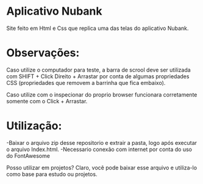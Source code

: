# Aplicativo Nubank
Site feito em Html e Css que replica uma das telas do aplicativo Nubank.

# Observações:
Caso utilize o computador para teste, a barra de scrool deve ser utilizada com SHIFT + Click Direito + Arrastar por conta de algumas propriedades CSS (propriedades que removem a barrinha que fica embaixo).

Caso utilize com o inspecionar do proprio browser funcionara corretamente somente com o Click + Arrastar.

# Utilização:
-Baixar o arquivo zip desse repositorio e extrair a pasta, logo após executar o arquivo Index.html.
-Necessario conexão com internet por conta do uso do FontAwesome

Posso utilizar em projetos?
Claro, você pode baixar esse arquivo e utiliza-lo como base para estudo ou projetos.
